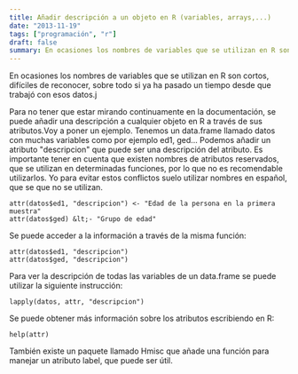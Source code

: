 ```yaml
---
title: Añadir descripción a un objeto en R (variables, arrays,...)
date: "2013-11-19"
tags: ["programación", "r"]
draft: false
summary: En ocasiones los nombres de variables que se utilizan en R son cortos, difíciles de reconocer, sobre todo si ya ha pasado un tiempo desde que trabajó con esos datos. Para no tener que estar mirando continuamente en la documentación, se puede añadir una descripción a cualquier objeto en R a través de sus atributos.Voy a poner un ejemplo. Tenemos un data.frame llamado datos con muchas variables como por ejemplo ed1, ged... Podemos añadir un atributo \"descripcion\" que puede ser una descripción del atributo. Es importante tener en cuenta que existen nombres de atributos reservados, que se utilizan en determinadas funciones, por lo que no es recomendable utilizarlos. Yo para evitar estos conflictos suelo utilizar nombres en español, que se que no se utilizan.
---
```


En ocasiones los nombres de variables que se utilizan en R son cortos, difíciles de reconocer, sobre todo si ya ha pasado un tiempo desde que trabajó con esos datos.j

Para no tener que estar mirando continuamente en la documentación, se puede añadir una descripción a cualquier objeto en R a través de sus atributos.Voy a poner un ejemplo. Tenemos un data.frame llamado datos con muchas variables como por ejemplo ed1, ged... Podemos añadir un atributo "descripcion" que puede ser una descripción del atributo. Es importante tener en cuenta que existen nombres de atributos reservados, que se utilizan en determinadas funciones, por lo que no es recomendable utilizarlos. Yo para evitar estos conflictos suelo utilizar nombres en español, que se que no se utilizan.

    attr(datos$ed1, "descripcion") <- "Edad de la persona en la primera muestra"
    attr(datos$ged) &lt;- "Grupo de edad"

Se puede acceder a la información a través de la misma función:

    attr(datos$ed1, "descripcion")
    attr(datos$ged, "descripcion")

Para ver la descripción de todas las variables de un data.frame se puede utilizar la siguiente instrucción:

    lapply(datos, attr, "descripcion")

Se puede obtener más información sobre los atributos escribiendo en R:

    help(attr)

También existe un paquete llamado Hmisc que añade una función para manejar un atributo label, que puede ser útil.
